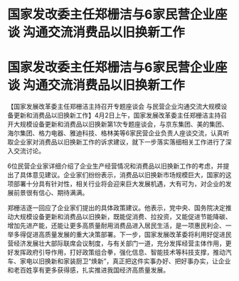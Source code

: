 # 国家发改委主任郑栅洁与6家民营企业座谈 沟通交流消费品以旧换新工作

# 国家发改委主任郑栅洁与6家民营企业座谈 沟通交流消费品以旧换新工作

【国家发展改革委主任郑栅洁主持召开专题座谈会
与民营企业沟通交流大规模设备更新和消费品以旧换新工作】4月2日上午，国家发展改革委主任郑栅洁主持召开大规模设备更新和消费品以旧换新第1次专题座谈会，与京东集团、美的集团、海尔集团、格力电器、雅迪科技、格林美等6家民营企业负责人座谈交流，认真听取企业家对消费品以旧换新工作的诉求建议，就下一步落实落细相关工作进行了深入交流讨论。

6位民营企业家详细介绍了企业生产经营情况和消费品以旧换新工作的考虑，并提出了具体意见建议。企业家们纷纷表示，消费品以旧换新市场规模巨大，国家的这项部署十分具有针对性，相关行业将会迎来巨大发展机遇，大有可为，对企业的发展前景很有信心、期待满满。

郑栅洁逐一回应了企业家们提出的具体政策建议。他表示，党中央、国务院决定推动大规模设备更新和消费品以旧换新，既能促消费、拉投资，又能促进节能降碳、增加先进产能，还能让更多高质量耐用消费品进入居民生活，是一项惠民利企、一举多得促进高质量发展的重大决策部署。下一步，国家发展改革委将利用好促进民营经济发展壮大部际联席会议制度，与有关部门一道，充分发挥经营主体作用，更好发挥政府引导作用，打好政策组合拳，强化信息、智能技术等科技支撑，推动汽车、家电以旧换新和家装厨卫“焕新”，真正把这件实事办好、把好事办实，让企业和老百姓享有更多获得感，扎实推进我国经济高质量发展。

